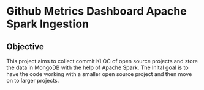 # Github Metrics Dashboard Apache Spark Ingestion

## Objective

  This project aims to collect commit KLOC of open source projects and store the data in MongoDB with the help of Apache Spark.
  The Inital goal is to have the code working with a smaller open source project and then move on to larger projects.
